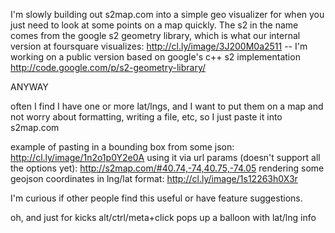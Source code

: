 I'm slowly building out s2map.com into a simple geo visualizer for when you just need to look at some points on a map quickly. The s2 in the name comes from the google s2 geometry library, which is what our internal version at foursquare visualizes: http://cl.ly/image/3J200M0a2511 -- I'm working on a public version based on google's c++ s2 implementation http://code.google.com/p/s2-geometry-library/

ANYWAY

often I find I have one or more lat/lngs, and I want to put them on a map and not worry about formatting, writing a file, etc, so I just paste it into s2map.com

example of pasting in a bounding box from some json: http://cl.ly/image/1n2o1p0Y2e0A
using it via url params (doesn't support all the options yet): http://s2map.com/#40.74,-74,40.75,-74.05
rendering some geojson coordinates in lng/lat format: http://cl.ly/image/1s12263h0X3r 

I'm curious if other people find this useful or have feature suggestions.

oh, and just for kicks alt/ctrl/meta+click pops up a balloon with lat/lng info
